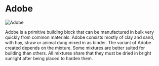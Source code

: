 # Adobe

![Adobe](block:betterwithaddons:adobe@0)

Adobe is a primitive building block that can be manufactured in bulk very quickly from common materials. Adobe consists mostly of clay and sand, with hay, straw or animal dung mixed in as binder.
The variant of Adobe created depends on the mixture. Some mixtures are better suited for building than others. All mixtures share that they must be dried in bright sunlight after being placed to harden them.